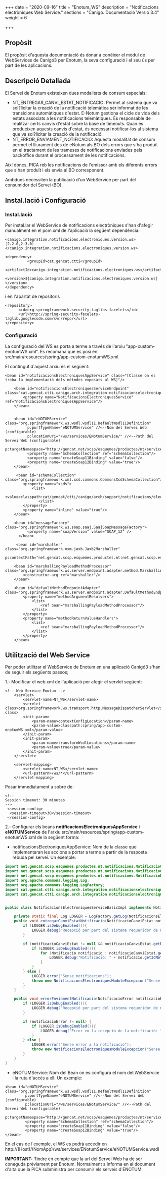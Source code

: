 +++
date        = "2020-09-16"
title       = "Enotum_WS"
description = "Notificacions electròniques Web Service."
sections    = "Canigó. Documentació Versió 3.4"
weight      = 6

+++

## Propòsit

El propòsit d'aquesta documentació és donar a conèixer el mòdul de WebServices de Canigó3 per Enotum, la seva configuració i el seu ús per part de les aplicacions.

## Descripció Detallada

El Servei de Enotum existeixen dues modalitats de consum especials:

* NT_ENTREGAR_CANVI_ESTAT_NOTIFICACIO: Permet al sistema que va sol?licitar la creació de la notificació telemàtica ser informat de les transicions automàtiques d'estat. E-Notum gestiona el cicle de vida dels estats associats a les notificacions telemàtiques. És responsable de realitzar certs canvis d'estat sobre la base de timeouts. Quan es produeixen aquests canvis d'estat, és necessari notificar-los al sistema que va sol?licitar la creació de la notificació.
* NT_ERROR_ENVIAMENT_NOTIFICACIO: Aquesta modalitat de consum permet el lliurament des de eNotum als BO dels errors que s'ha produït en el tractament de les trameses de notificacions enviades pels backoffice durant el processament de les notificacions.

Així doncs, PICA reb les notificacions de l'emissor amb els diferents errors que s'han produït i els envia al BO corresponent.

Ambdues necessiten la publicació d'un WebService per part del consumidor del Servei (BO).

## Instal.lació i Configuració

### Instal.lació

Per instal.lar el WebService de notificacions electròniques s'han d'afegir manualment en el pom.xml de l'aplicació la següent dependència:

```
<canigo.integration.notificacions.electroniques.version.ws>[2.2.0,2.3.0)</canigo.integration.notificacions.electroniques.version.ws>

<dependency>
          <groupId>cat.gencat.ctti</groupId>
          <artifactId>canigo.integration.notificacions.electroniques.ws</artifactId>
          <version>${canigo.integration.notificacions.electroniques.version.ws}</version>
</dependency>
```

i en l'apartat de repositoris

```
<repository>
      <id>org.springframework.security.taglibs.facelets</id>
      <url>http://spring-security-facelets-taglib.googlecode.com/svn/repo/</url>
</repository>
```

### Configuració

La configuració del WS es porta a terme a través de l'arxiu "app-custom-enotumWS.xml". Es recomana que es posi en src/main/resources/spring/app-custom-enotumWS.xml.

El contingut d'aquest arxiu és el següent:

```
<bean id="notificacionsElectroniquesAppService" class="[Classe on es troba la implementació dels mètodes exposats al WS]"/>

    <bean id="notificacionsElectroniquesServiceEndpoint" class="cat.gencat.ctti.canigo.arch.integration.notificacionselectroniques.endpoint.NotificacionsElectroniquesEndpoint">
        <property name="NotificacionsElectroniquesService" ref="notificacionsElectroniquesAppService"/>
    </bean>


    <bean id="eNOTUMService" class="org.springframework.ws.wsdl.wsdl11.DefaultWsdl11Definition"
          p:portTypeName="eNOTUMService" //<--Nom del Servei Web (configurable)
          p:locationUri="/ws/services/ENotumService/" //<--Path del Servei Web (configurable)
          p:targetNamespace="http://gencat.net/scsp/esquemes/productes/nt/services">
          <property name="SchemaCollection" ref="schemaCollection"/>
          <property name="createSoap11Binding" value="false"/>
          <property name="createSoap12Binding" value="true"/>
    </bean>

     <bean id="schemaCollection" class="org.springframework.xml.xsd.commons.CommonsXsdSchemaCollection">
        <property name="xsds">
            <list>
                <value>classpath:cat/gencat/ctti/canigo/arch/support/notificacions/electroniques/config/xsd/NTServices.xsd</value>
               </list>
        </property>
        <property name="inline" value="true"/>
    </bean>

    <bean id="messageFactory" class="org.springframework.ws.soap.saaj.SaajSoapMessageFactory">
          <property name="soapVersion" value="SOAP_12" />
      </bean>

     <bean id="marshaller" class="org.springframework.oxm.jaxb.Jaxb2Marshaller"
          p:contextPath="net.gencat.scsp.esquemes.productes.nt:net.gencat.scsp.esquemes.productes.nt.notificacions:net.gencat.scsp.esquemes.productes.nt.services"/>

    <bean id="marshallingPayloadMethodProcessor" class="org.springframework.ws.server.endpoint.adapter.method.MarshallingPayloadMethodProcessor">
        <constructor-arg ref="marshaller"/>
    </bean>

    <bean id="defaultMethodEndpointAdapter" class="org.springframework.ws.server.endpoint.adapter.DefaultMethodEndpointAdapter">
        <property name="methodArgumentResolvers">
            <list>
                <ref bean="marshallingPayloadMethodProcessor"/>
            </list>
        </property>
        <property name="methodReturnValueHandlers">
            <list>
                <ref bean="marshallingPayloadMethodProcessor"/>
            </list>
        </property>
    </bean>
```

## Utilització del Web Service

Per poder utilitzar el WebService de Enotum en una aplicació Canigó3 s'han de seguir els següents passos;

1.- Modificar el web.xml de l'aplicació per afegir el servlet següent:

```
<!-- Web Service Enotum -->
    <servlet>
        <servlet-name>NT_WS</servlet-name>
        <servlet-class>org.springframework.ws.transport.http.MessageDispatcherServlet</servlet-class>
        <init-param>
            <param-name>contextConfigLocation</param-name>
            <param-value>classpath:spring/app-custom-enotumWS.xml</param-value>
        </init-param>
        <init-param>
            <param-name>transformWsdlLocations</param-name>
            <param-value>true</param-value>
        </init-param>
    </servlet>

    <servlet-mapping>
        <servlet-name>NT_WS</servlet-name>
        <url-pattern>/ws/*</url-pattern>
    </servlet-mapping>
```

Posar immediatament a sobre de:

```
<!--
Session timeout: 30 minutes
-->
 <session-config>
  <session-timeout>30</session-timeout>
 </session-config>
```

2.- Configurar els beans **notificacionsElectroniquesAppService** i **eNOTUMService** de l'arxiu src/main/resources/spring/app-custom-enotumWS.xml de la següent forma:

* notificacionsElectroniquesAppService: Nom de la classe que implementaran les accions a portar a terme a partir de la resposta rebuda pel servei. Un exemple:

```java
import net.gencat.scsp.esquemes.productes.nt.notificacions.NotificacioCanviEstat;
import net.gencat.scsp.esquemes.productes.nt.notificacions.NotificacioCanviEstat.Notificacio;
import net.gencat.scsp.esquemes.productes.nt.notificacions.NotificacioError;
import org.apache.commons.logging.Log;
import org.apache.commons.logging.LogFactory;
import cat.gencat.ctti.canigo.arch.integration.notificacionselectroniques.NotificacionsElectroniquesService;
import cat.gencat.ctti.canigo.arch.integration.notificacionselectroniques.exepcions.NotificacionsElectroniquesModuleExcepcion;


public class NotificacionsElectroniquesServiceBasicImpl implements NotificacionsElectroniquesService {

    private static final Log LOGGER = LogFactory.getLog(NotificacionsElectroniquesServiceBasicImpl.class);
    public void entregarCanviEstatNotificacio(NotificacioCanviEstat notificacioCanviEstat) throws NotificacionsElectroniquesModuleExcepcion {
        if (LOGGER.isDebugEnabled()){
            LOGGER.debug("Recepció per part del sistema requeridor de notificacions telemàtiques dels canvis d'estat automàtics de la NT.");
        }

        if (notificacioCanviEstat != null && notificacioCanviEstat.getNotificacio() != null) {
            if (LOGGER.isDebugEnabled()){
                for (Notificacio notificacio : notificacioCanviEstat.getNotificacio()) {
                    LOGGER.debug("Notificació: " + notificacio.getIdNotificacio() + ". Estat :" + notificacio.getDescEstat() + "(" + notificacio.getCodiEstat()+ ")");
                }
            }
        } else {
            LOGGER.error("Sense notificacions");
            throw new NotificacionsElectroniquesModuleExcepcion("Sense notificacions");
        }
    }

    public void errorEnviamentNotificacio(NotificacioError notificacioError) throws NotificacionsElectroniquesModuleExcepcion {
        if (LOGGER.isDebugEnabled()){
            LOGGER.debug("Recepció per part del sistema requeridor de notificacions telemàtiques dels errors durant la creació de la NT.");
        }

        if (notificacioError != null) {
            if (LOGGER.isDebugEnabled()){
                LOGGER.debug("Error en la recepció de la notificació: " + notificacioError.getIdNotificacio() + ". Codi error: " + notificacioError.getCodiError());
            }
        } else {
            LOGGER.error("Sense error a la notificació");
            throw new NotificacionsElectroniquesModuleExcepcion("Sense error a la notificació");
        }
    }
}
```
* eNOTUMService: Nom del Bean on es configura el nom del WebService i la ruta d'accés a ell. Un exemple:

```
<bean id="eNOTUMService" class="org.springframework.ws.wsdl.wsdl11.DefaultWsdl11Definition"
         p:portTypeName="eNOTUMService" //<--Nom del Servei Web (configurable)
         p:locationUri="/ws/services/ENotumService/" //<--Path del Servei Web (configurable)
         p:targetNamespace="http://gencat.net/scsp/esquemes/productes/nt/services">
         <property name="SchemaCollection" ref="schemaCollection"/>
         <property name="createSoap11Binding" value="false"/>
         <property name="createSoap12Binding" value="true"/>
</bean>
```

En el cas de l'exemple, el WS es podrà accedir en http://(Host)/(NomApp)/ws/services/ENotumService/eNOTUMService.wsdl

**IMPORTANT:** Tindre en compte que la url del Servei Web ha de ser coneguda prèviament per Enotum. Normalment s'informa en el document d'alta que la PICA subministra per consumir els serveis d'ENOTUM.
